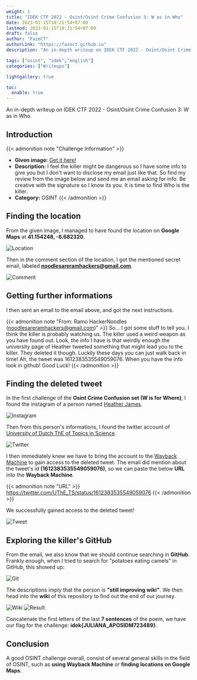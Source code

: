 ```yaml
---
weight: 1
title: "IDEK CTF 2022 - Osint/Osint Crime Confusion 3: W as in Who"
date: 2023-01-15T10:21:54+07:00
lastmod: 2023-01-15T10:21:54+07:00
draft: false
author: "FazeCT"
authorLink: "https://fazect.github.io"
description: "An in-depth writeup on IDEK CTF 2022 - Osint/Osint Crime Confusion 3: W as in Who"

tags: ["osint", "idek","english"]
categories: ["Writeups"]

lightgallery: true

toc:
  enable: true
---
```


An in-depth writeup on IDEK CTF 2022 - Osint/Osint Crime Confusion 3: W as in Who.

<!--more-->

## Introduction

{{< admonition note "Challenge Information" >}}
* **Given image:** [Get it here!]()
* **Description:** I feel the killer might be dangerous so I have some info to give you but I don't want to disclose my email just like that. So find my review from the image below and send me an email asking for info. Be creative with the signature so I know its you. It is time to find Who is the killer.
* **Category:** OSINT
{{< /admonition >}}

## Finding the location
 
From the given image, I managed to have found the location on **Google Maps** at **41.154248, -8.682320**. 

![Location](map.png)

Then in the comment section of the location, I got the mentioned secret email, labeled **noodlesareramhackers@gmail.com**.

![Comment](comment.png)

## Getting further informations

I then sent an email to the email above, and got the next instructions.

{{< admonition note "From: Ramo HackerNoodles (noodlesareramhackers@gmail.com)" >}}
So... I got some stuff to tell you. I think the killer is probably watching us. The killer used a weird weapon as you have found out. Look, the info I have is that weirdly enough the university page of Heather tweeted something that might lead you to the killer. They deleted it though. Luckily these days you can just walk back in time! Ah, the tweet was 1612383535549059076. When you have the info look in github!
Good Luck! 
{{< /admonition >}}

## Finding the deleted tweet

In the first challenge of the **Osint Crime Confusion set (W is for Where)**, I found the instagram of a person named [Heather James](https://www.instagram.com/hjthepainteng/).

![Instagram](ins.png)

Then from this person's informations, I found the twitter account of [University of Dutch ThE of Topics in Science](https://twitter.com/UThE_TS).

![Twitter](uni.png)

I then immediately knew we have to bring the account to the [Wayback Machine](https://web.archive.org) to gain access to the deleted tweet. The email did mention about the tweet's id **(1612383535549059076)**, so we can paste the below **URL** into the **Wayback Machine**.

{{< admonition note "URL" >}}
https://twitter.com/UThE_TS/status/1612383535549059076
{{< /admonition >}}

We successfully gained access to the deleted tweet!

![Tweet](tweet.png)

## Exploring the killer's GitHub

From the email, we also know that we should continue searching in **GitHub**. Frankly enough, when I tried to search for "potatoes eating camels" in GitHub, this showed up:

![Git](git.png)

The descriptions imply that the person is **"still improving wiki"**. We then head into the **wiki** of this repository to find out the end of our journey.

![Wiki](wiki.png)
![Result](flag.png)

Concatenate the first letters of the last **7 sentences** of the poem, we have our flag for the challenge: **idek{JULIANA_APOSIDM723489}**.

## Conclusion

A good OSINT challenge overall, consist of several general skills in the field of OSINT, such as **using Wayback Machine** or **finding locations on Google Maps**.

